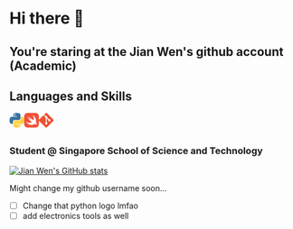 # Hi there 👋

## You're staring at the Jian Wen's github account (Academic)

## Languages and Skills

<a href="https://www.python.org" target="_blank"> <img align="left" alt="Python" width="26px" src="https://github.com/jianwen-android/jianwen-android/blob/main/src/logos/python.png"/> </a>
<a href="https://swift.org" target="_blank"> <img align="left" alt="Swift" width="26px" src="https://github.com/jianwen-android/jianwen-android/blob/main/src/logos/swift.png"/> <a>
<a href="https://git-scm.com/" target="_blank"> <img align="left" alt="git" width="26px" src="https://github.com/jianwen-android/jianwen-android/blob/main/src/logos/git.png"/> </a>
<br />
<br />

### Student @ Singapore School of Science and Technology

[![Jian Wen's GitHub stats](https://github-readme-stats.vercel.app/api?username=jianwen-android&count_private=true&show_icons=true&theme=radical)](https://github.com/anuraghazra/github-readme-stats)

Might change my github username soon...

- [ ] Change that python logo lmfao
- [ ] add electronics tools as well

<!--
**jianwen-android/jianwen-android** is a ✨ _special_ ✨ repository because its `README.md` (this file) appears on your GitHub profile.

Here are some ideas to get you started:

- 🔭 I’m currently working on ...
- 🌱 I’m currently learning ...
- 👯 I’m looking to collaborate on ...
- 🤔 I’m looking for help with ...
- 💬 Ask me about ...
- 📫 How to reach me: ...
- 😄 Pronouns: ...
- ⚡ Fun fact: ...
-->
